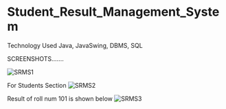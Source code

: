 # Student_Result_Management_System
Technology Used
Java, JavaSwing, DBMS, SQL

SCREENSHOTS.......

![SRMS1](https://github.com/vickyvivek557/Student_Result_Management_System/assets/117736473/2a570bc5-fc5d-4198-bae5-b219fc7d4957)


For Students Section
![SRMS2](https://github.com/vickyvivek557/Student_Result_Management_System/assets/117736473/8de58471-3861-4f83-9ab1-bcb8ad3aee85)


Result of roll num 101 is shown below
![SRMS3](https://github.com/vickyvivek557/Student_Result_Management_System/assets/117736473/c757dbc0-3467-4fa0-9bc3-cc1adf6bf25e)
